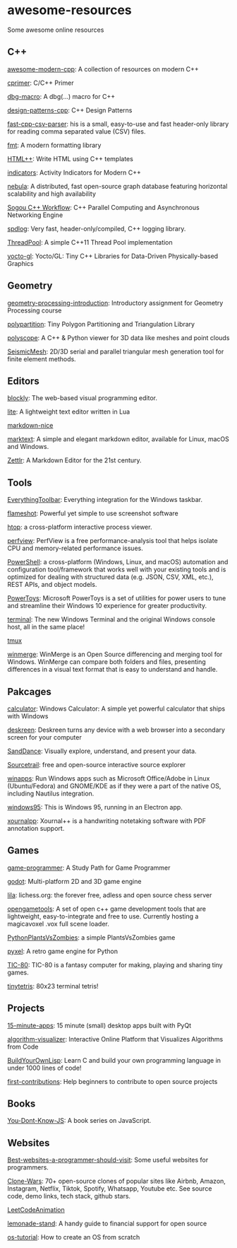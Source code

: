 # awesome-resources
Some awesome online resources

## C++
[awesome-modern-cpp](https://github.com/rigtorp/awesome-modern-cpp): A collection of resources on modern C++

[cprimer](https://github.com/andycai/cprimer): C/C++ Primer

[dbg-macro](https://github.com/sharkdp/dbg-macro): A dbg(…) macro for C++

[design-patterns-cpp](https://github.com/JakubVojvoda/design-patterns-cpp): C++ Design Patterns

[fast-cpp-csv-parser](https://github.com/ben-strasser/fast-cpp-csv-parser): his is a small, easy-to-use and fast header-only library for reading comma separated value (CSV) files.

[fmt](https://github.com/fmtlib/fmt): A modern formatting library

[HTML++](https://github.com/csb6/html-plus-plus): Write HTML using C++ templates

[indicators](https://github.com/p-ranav/indicators): Activity Indicators for Modern C++

[nebula](https://github.com/vesoft-inc/nebula): A distributed, fast open-source graph database featuring horizontal scalability and high availability

[Sogou C++ Workflow](https://github.com/sogou/workflow): C++ Parallel Computing and Asynchronous Networking Engine

[spdlog](https://github.com/gabime/spdlog): Very fast, header-only/compiled, C++ logging library.

[ThreadPool](https://github.com/progschj/ThreadPool): A simple C++11 Thread Pool implementation

[yocto-gl](https://github.com/xelatihy/yocto-gl): Yocto/GL: Tiny C++ Libraries for Data-Driven Physically-based Graphics

## Geometry
[geometry-processing-introduction](https://github.com/alecjacobson/geometry-processing-introduction): Introductory assignment for Geometry Processing course

[polypartition](https://github.com/ivanfratric/polypartition): Tiny Polygon Partitioning and Triangulation Library

[polyscope](https://github.com/nmwsharp/polyscope): A C++ & Python viewer for 3D data like meshes and point clouds

[SeismicMesh](https://github.com/krober10nd/SeismicMesh): 2D/3D serial and parallel triangular mesh generation tool for finite element methods.

## Editors
[blockly](https://github.com/google/blockly): The web-based visual programming editor.

[lite](https://github.com/rxi/lite): A lightweight text editor written in Lua

[markdown-nice](https://github.com/mdnice/markdown-nice)

[marktext](https://github.com/marktext/marktext): A simple and elegant markdown editor, available for Linux, macOS and Windows.

[Zettlr](https://github.com/Zettlr/Zettlr): A Markdown Editor for the 21st century.

## Tools
[EverythingToolbar](https://github.com/stnkl/EverythingToolbar): Everything integration for the Windows taskbar.

[flameshot](https://github.com/flameshot-org/flameshot): Powerful yet simple to use screenshot software

[htop](https://github.com/htop-dev/htop): a cross-platform interactive process viewer.

[perfview](https://github.com/microsoft/perfview): PerfView is a free performance-analysis tool that helps isolate CPU and memory-related performance issues.

[PowerShell](https://github.com/PowerShell/PowerShell): a cross-platform (Windows, Linux, and macOS) automation and configuration tool/framework that works well with your existing tools and is optimized for dealing with structured data (e.g. JSON, CSV, XML, etc.), REST APIs, and object models.

[PowerToys](https://github.com/microsoft/PowerToys): Microsoft PowerToys is a set of utilities for power users to tune and streamline their Windows 10 experience for greater productivity.

[terminal](https://github.com/microsoft/terminal): The new Windows Terminal and the original Windows console host, all in the same place!

[tmux](https://github.com/tmux/tmux)

[winmerge](https://github.com/WinMerge/winmerge): WinMerge is an Open Source differencing and merging tool for Windows. WinMerge can compare both folders and files, presenting differences in a visual text format that is easy to understand and handle.

## Pakcages
[calculator](https://github.com/microsoft/calculator): Windows Calculator: A simple yet powerful calculator that ships with Windows

[deskreen](https://github.com/pavlobu/deskreen): Deskreen turns any device with a web browser into a secondary screen for your computer

[SandDance](https://github.com/microsoft/SandDance): Visually explore, understand, and present your data.

[Sourcetrail](https://github.com/CoatiSoftware/Sourcetrail): free and open-source interactive source explorer

[winapps](https://github.com/Fmstrat/winapps): Run Windows apps such as Microsoft Office/Adobe in Linux (Ubuntu/Fedora) and GNOME/KDE as if they were a part of the native OS, including Nautilus integration.

[windows95](https://github.com/felixrieseberg/windows95): This is Windows 95, running in an Electron app.

[xournalpp](https://github.com/xournalpp/xournalpp): Xournal++ is a handwriting notetaking software with PDF annotation support.

## Games
[game-programmer](https://github.com/miloyip/game-programmer): A Study Path for Game Programmer

[godot](https://github.com/godotengine/godot): Multi-platform 2D and 3D game engine

[lila](https://github.com/ornicar/lila): lichess.org: the forever free, adless and open source chess server

[opengametools](https://github.com/jpaver/opengametools): A set of open c++ game development tools that are lightweight, easy-to-integrate and free to use. Currently hosting a magicavoxel .vox full scene loader.

[PythonPlantsVsZombies](https://github.com/marblexu/PythonPlantsVsZombies): a simple PlantsVsZombies game

[pyxel](https://github.com/kitao/pyxel): A retro game engine for Python

[TIC-80](https://github.com/nesbox/TIC-80): TIC-80 is a fantasy computer for making, playing and sharing tiny games.

[tinytetris](https://github.com/taylorconor/tinytetris): 80x23 terminal tetris!

## Projects
[15-minute-apps](https://github.com/learnpyqt/15-minute-apps): 15 minute (small) desktop apps built with PyQt

[algorithm-visualizer](https://github.com/algorithm-visualizer/algorithm-visualizer): Interactive Online Platform that Visualizes Algorithms from Code

[BuildYourOwnLisp](https://github.com/orangeduck/BuildYourOwnLisp): Learn C and build your own programming language in under 1000 lines of code!

[first-contributions](https://github.com/firstcontributions/first-contributions): Help beginners to contribute to open source projects

## Books
[You-Dont-Know-JS](https://github.com/getify/You-Dont-Know-JS): A book series on JavaScript.

## Websites
[Best-websites-a-programmer-should-visit](https://github.com/sdmg15/Best-websites-a-programmer-should-visit): Some useful websites for programmers.

[Clone-Wars](https://github.com/GorvGoyl/Clone-Wars): 70+ open-source clones of popular sites like Airbnb, Amazon, Instagram, Netflix, Tiktok, Spotify, Whatsapp, Youtube etc. See source code, demo links, tech stack, github stars.

[LeetCodeAnimation](https://github.com/MisterBooo/LeetCodeAnimation)

[lemonade-stand](https://github.com/nayafia/lemonade-stand): A handy guide to financial support for open source

[os-tutorial](https://github.com/cfenollosa/os-tutorial): How to create an OS from scratch

